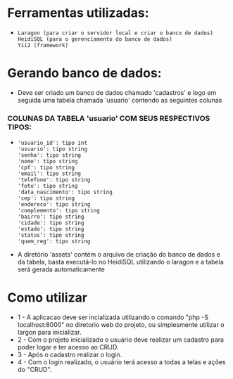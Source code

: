 # Ferramentas utilizadas:

-     Laragon (para criar o servidor local e criar o banco de dados)
      HeidiSQL (para o gerenciamento do banco de dados)
      Yii2 (framework)

# Gerando banco de dados:

- Deve ser criado um banco de dados chamado 'cadastros' e logo em seguida uma tabela chamada 'usuario' contendo as seguintes colunas

### COLUNAS DA TABELA 'usuario' COM SEUS RESPECTIVOS TIPOS:
-     'usuario_id': tipo int
      'usuario': tipo string
      'senha': tipo string
      'nome': tipo string
      'cpf': tipo string
      'email': tipo string
      'telefone': tipo string
      'foto': tipo string
      'data_nascimento': tipo string
      'cep': tipo string
      'endereco': tipo string
      'complemento': tipo string
      'bairro': tipo string
      'cidade': tipo string
      'estado': tipo string
      'status': tipo string
      'quem_reg': tipo string

- A diretório 'assets' contém o arquivo de criação do banco de dados e da tabela, basta executá-lo no HeidiSQL utilizando o laragon e a tabela será gerada automaticamente


# Como utilizar

- 1 - A aplicacao deve ser incializada utilizando o comando "php -S localhost:8000" no diretorio web do projeto, ou simplesmente utilizar o largon para inicializar.
- 2 - Com o projeto inicializado o usuário deve realizar um cadastro para poder logar e ter acesso ao CRUD.
- 3 - Após o cadastro realizar o login.
- 4 - Com o login realizado, o usuário terá acesso a todas a telas e ações do "CRUD".
